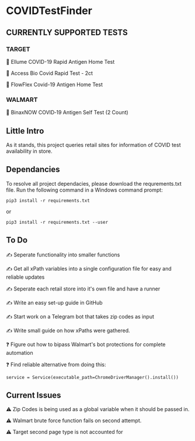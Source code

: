 # COVIDTestFinder

## CURRENTLY SUPPORTED TESTS
### TARGET
🎯 Ellume COVID-19 Rapid Antigen Home Test

🎯 Access Bio Covid Rapid Test - 2ct

🎯 FlowFlex Covid-19 Antigen Home Test

### WALMART
🛒 BinaxNOW COVID‐19 Antigen Self Test (2 Count)


## Little Intro
As it stands, this project queries retail sites for information of COVID test availability in store. 


## Dependancies
To resolve all project dependacies, please download the requrements.txt file. Run the following command in a Windows command prompt:
```
pip3 install -r requirements.txt
```
or
```
pip3 install -r requirements.txt --user
```

## To Do
✍️ Seperate functionality into smaller functions

✍️ Get all xPath variables into a single configuration file for easy and reliable updates

✍️ Seperate each retail store into it's own file and have a runner

✍️ Write an easy set-up guide in GitHub

✍️ Start work on a Telegram bot that takes zip codes as input

✍️ Write small guide on how xPaths were gathered.

❓ Figure out how to bipass Walmart's bot protections for complete automation

❓ Find reliable alternative from doing this:
```
service = Service(executable_path=ChromeDriverManager().install())
```

## Current Issues
⚠️ Zip Codes is being used as a global variable when it should be passed in.

⚠️ Walmart brute force function fails on second attempt.

⚠️ Target second page type is not accounted for

